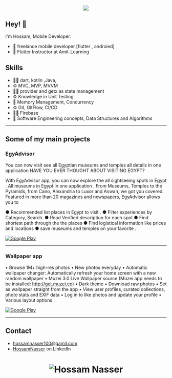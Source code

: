 
<h1 align="center">
  <img src="https://readme-typing-svg.herokuapp.com?size=40&duration=3500&color=A322CA&center=true&vCenter=true&width=820&height=100&lines=Hossam+Nasser;Mobile+developer+(Flutter+%7C+Android)" />
</h1>

## Hey! 👋
I'm Hossam, Mobile Developer.

- 🧭 freelance mobile developer [flutter , androied]
- 🧭 Flutter Instructor at Amit-Learning 
 

## Skills
-	👨‍💻 dart, kotlin ,Java, 
-	⚙️ MVC, MVP,  MVVM 
-	👨‍💻 provider and getx as state management 
-	⚙️ Knowledge in Unit Testing
-	💽 Memory Management, Concurrency 
-	⚙️ Git, GitFlow, CI/CD
-	👨‍💻 Firebase
-	💽 Software Engineering concepts, Data Structures and Algorithms

<hr>
  
## Some of my main projects

### EgyAdvisor 

You can now visit see all Egyptian museums and temples all details in one application
HAVE YOU EVER THOUGHT ABOUT VISITING EGYPT?

With EgyAdvisor app, you can now explore the all sightseeing spots in Egypt . All museums in Egypt in one application . From Museums, Temples to the Pyramids, from Cairo, Alexandria to Luxor and Aswan, we got you covered.
Featured in more than 20 magazines and newspapers, EgyAdvisor allows you to

● Recommended list places in Egypt to visit .
● Filter experiences by Category, Search.
● Read Verified description for each spot
● Find shortest path through the the places 
● Find logistical information like prices and locations
● save museums and temples on your favorite
.<br />

<p><a href="https://play.google.com/store/apps/details?id=com.hn.misr.EgyAdvisor" target="_blank"><img alt="Google Play" src="https://img.shields.io/badge/Get%20it%20on%20google%20play-blue.svg?style=for-the-badge&logo=google-play" /></a> </a><p>
  
<hr>

### Wallpaper app

• Browse 1M+ high-res photos
• New photos everyday
• Automatic wallpaper changer: Automatically refresh your home screen with a new random wallpaper
• Muzei 3.0 Live Wallpaper source (Muzei app needs to be installed: http://get.muzei.co)
• Dark theme
• Download raw photos
• Set as wallpaper straight from the app
• View user profiles, curated collections, photo stats and EXIF data
• Log in to like photos and update your profile
• Various layout options
.<br />

<p><a href="https://play.google.com/store/apps/details?id=com.developer.arsltech.pexelwallpaper" target="_blank"><img alt="Google Play" src="https://img.shields.io/badge/Get%20it%20on%20google%20play-blue.svg?style=for-the-badge&logo=google-play" /></a> </a><p>
 
<hr>

## Contact
- [hossamnasser100@gamil.com](mailto:hossamnasser100@gamil.com)
- [HossamNasser](https://www.linkedin.com/in/hossam-nasser-830202204/) on LinkedIn



<h1 align="center">
  <img src="https://github-readme-stats.vercel.app/api?username=Hossam-Nasser&show_icons=true&theme=radical" alt="Hossam Nasser" />
</h1>
